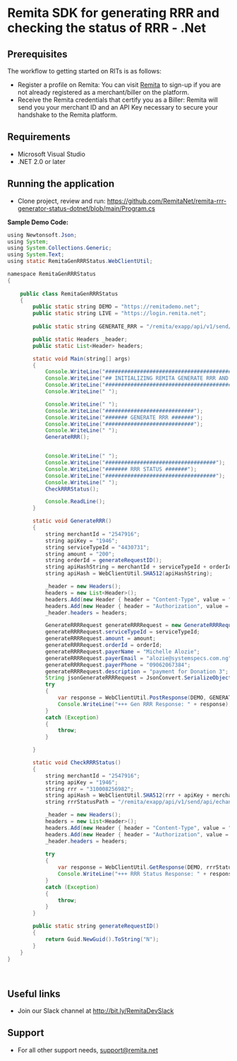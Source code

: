 # Remita SDK for generating RRR and checking the status of RRR - .Net

## Prerequisites
The workflow to getting started on RITs is as follows:

*  Register a profile on Remita: You can visit [Remita](https://login.remita.net) to sign-up if you are not already registered as a merchant/biller on the platform.
*  Receive the Remita credentials that certify you as a Biller: Remita will send you your merchant ID and an API Key necessary to secure your handshake to the Remita platform.
## Requirements
*  Microsoft Visual Studio 
* .NET 2.0 or later

## Running the application
*  Clone project, review and run:
   https://github.com/RemitaNet/remita-rrr-generator-status-dotnet/blob/main/Program.cs

**Sample Demo Code:**
```java
using Newtonsoft.Json;
using System;
using System.Collections.Generic;
using System.Text;
using static RemitaGenRRRStatus.WebClientUtil;

namespace RemitaGenRRRStatus
{
 
    public class RemitaGenRRRStatus
    {
        public static string DEMO = "https://remitademo.net";
        public static string LIVE = "https://login.remita.net";
       
        public static string GENERATE_RRR = "/remita/exapp/api/v1/send/api/echannelsvc/merchant/api/paymentinit";

        public static Headers _header;
        public static List<Header> headers;

        static void Main(string[] args)
        {
            Console.WriteLine("#########################################################");
            Console.WriteLine("## INITIALIZING REMITA GENERATE RRR AND STATUS API ##");
            Console.WriteLine("#########################################################");
            Console.WriteLine(" ");

            Console.WriteLine(" ");
            Console.WriteLine("############################");
            Console.WriteLine("####### GENERATE RRR #######");
            Console.WriteLine("############################");
            Console.WriteLine(" ");
            GenerateRRR();


            Console.WriteLine(" ");
            Console.WriteLine("###################################");
            Console.WriteLine("####### RRR STATUS #######");
            Console.WriteLine("###################################");
            Console.WriteLine(" ");
            CheckRRRStatus();

            Console.ReadLine();
        }

        static void GenerateRRR()
        {
            string merchantId = "2547916";
            string apiKey = "1946";
            string serviceTypeId = "4430731";
            string amount = "200";
            string orderId = generateRequestID();
            string apiHashString = merchantId + serviceTypeId + orderId + amount + apiKey;
            string apiHash = WebClientUtil.SHA512(apiHashString);

            _header = new Headers();
            headers = new List<Header>();
            headers.Add(new Header { header = "Content-Type", value = "application/json" });
            headers.Add(new Header { header = "Authorization", value = "remitaConsumerKey=" + merchantId + ",remitaConsumerToken=" + apiHash });
            _header.headers = headers;

            GenerateRRRRequest generateRRRRequest = new GenerateRRRRequest();
            generateRRRRequest.serviceTypeId = serviceTypeId;
            generateRRRRequest.amount = amount;
            generateRRRRequest.orderId = orderId;
            generateRRRRequest.payerName = "Michelle Alozie";
            generateRRRRequest.payerEmail = "alozie@systemspecs.com.ng";
            generateRRRRequest.payerPhone = "09062067384";
            generateRRRRequest.description = "payment for Donation 3";
            String jsonGenerateRRRRequest = JsonConvert.SerializeObject(generateRRRRequest);
            try
            {
                var response = WebClientUtil.PostResponse(DEMO, GENERATE_RRR, jsonGenerateRRRRequest, _header);
                Console.WriteLine("+++ Gen RRR Response: " + response);
            }
            catch (Exception)
            {
                throw;
            }

        }

        static void CheckRRRStatus()
        {
            string merchantId = "2547916";
            string apiKey = "1946";
            string rrr = "310008256982";
            string apiHash = WebClientUtil.SHA512(rrr + apiKey + merchantId);
            string rrrStatusPath = "/remita/exapp/api/v1/send/api/echannelsvc/" + merchantId + "/" + rrr + "/" + apiHash + "/status.reg";

            _header = new Headers();
            headers = new List<Header>();
            headers.Add(new Header { header = "Content-Type", value = "application/json" });
            headers.Add(new Header { header = "Authorization", value = "remitaConsumerKey="+ merchantId +",remitaConsumerToken="+ apiHash});
            _header.headers = headers;
            
            try
            {
                var response = WebClientUtil.GetResponse(DEMO, rrrStatusPath, _header);
                Console.WriteLine("+++ RRR Status Response: " + response);
            }
            catch (Exception)
            {
                throw;
            }
        }

        public static string generateRequestID()
        {
            return Guid.NewGuid().ToString("N");
        }
    }
}

	
```

## Useful links
* Join our Slack channel at http://bit.ly/RemitaDevSlack
    
## Support
- For all other support needs, support@remita.net
